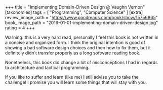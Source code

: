 +++
title = "Implementing Domain-Driven Design @ Vaughn Vernon"
[taxonomies]
tags = [ "Programming", "Computer Science" ]
[extra]
review_image_path = "https://www.goodreads.com/book/show/15756865"
book_image_path = "2016-01-01-implementing-domain-driven-design.jpg"
rating = 4
+++

Warning: this is a very hard read, personally I feel this book is not written in a concise and organized form.
I think the original intention is good of showing a bad software design choices and then how to fix them, but it definitely didn't transfer properly as a long software reading book.

Nonetheless, this book did change a lot of misconceptions I had in regards to architecture and tactical programming. 

If you like to suffer and learn (like me) I still advise you to take the challenge! I promise you will learn some things that will stay with you.

